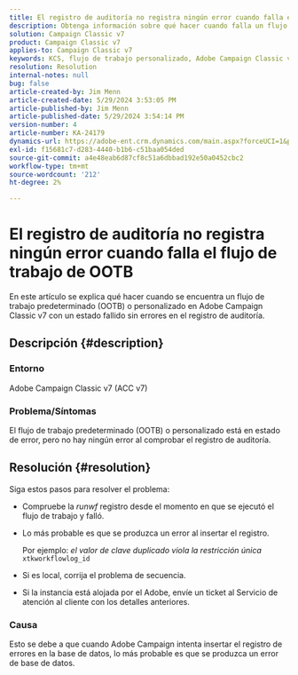 ```yaml
---
title: El registro de auditoría no registra ningún error cuando falla el flujo de trabajo de OOTB
description: Obtenga información sobre qué hacer cuando falla un flujo de trabajo OOTB o personalizado en Adobe Campaign Classic, pero no se encuentran errores en el registro de auditoría.
solution: Campaign Classic v7
product: Campaign Classic v7
applies-to: Campaign Classic v7
keywords: KCS, flujo de trabajo personalizado, Adobe Campaign Classic v7, registro de auditoría, flujo de trabajo OOTB, ACC v7
resolution: Resolution
internal-notes: null
bug: false
article-created-by: Jim Menn
article-created-date: 5/29/2024 3:53:05 PM
article-published-by: Jim Menn
article-published-date: 5/29/2024 3:54:14 PM
version-number: 4
article-number: KA-24179
dynamics-url: https://adobe-ent.crm.dynamics.com/main.aspx?forceUCI=1&pagetype=entityrecord&etn=knowledgearticle&id=52e8a186-d31d-ef11-840b-6045bd006268
exl-id: f15681c7-d283-4440-b1b6-c51baa054ded
source-git-commit: a4e48eab6d87cf8c51a6dbbad192e50a0452cbc2
workflow-type: tm+mt
source-wordcount: '212'
ht-degree: 2%

---
```


# El registro de auditoría no registra ningún error cuando falla el flujo de trabajo de OOTB


En este artículo se explica qué hacer cuando se encuentra un flujo de trabajo predeterminado (OOTB) o personalizado en Adobe Campaign Classic v7 con un estado fallido sin errores en el registro de auditoría.

## Descripción {#description}


### <b>Entorno</b>

Adobe Campaign Classic v7 (ACC v7)

### <b>Problema/Síntomas</b>

El flujo de trabajo predeterminado (OOTB) o personalizado está en estado de error, pero no hay ningún error al comprobar el registro de auditoría.


## Resolución {#resolution}


Siga estos pasos para resolver el problema:

- Compruebe la *runwf* registro desde el momento en que se ejecutó el flujo de trabajo y falló.
- Lo más probable es que se produzca un error al insertar el registro.

  Por ejemplo: *el valor de clave duplicado viola la restricción única* `xtkworkflowlog_id`
- Si es local, corrija el problema de secuencia.
- Si la instancia está alojada por el Adobe, envíe un ticket al Servicio de atención al cliente con los detalles anteriores.


### <b>Causa</b>

Esto se debe a que cuando Adobe Campaign intenta insertar el registro de errores en la base de datos, lo más probable es que se produzca un error de base de datos.
